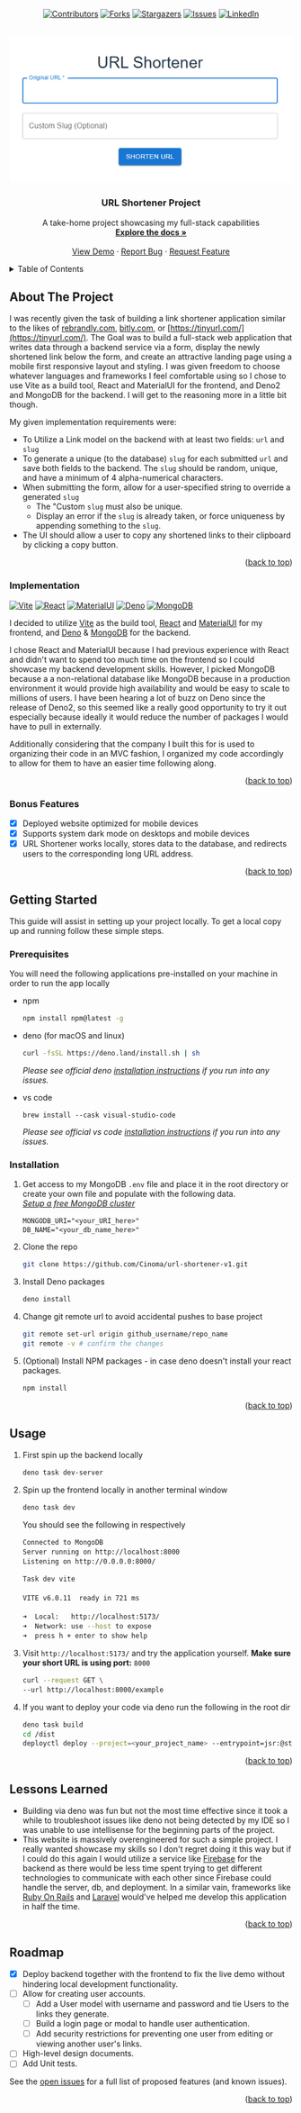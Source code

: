 <!-- Improved compatibility of back to top link: See: https://github.com/Cinoma/url-shortener-v1/pull/73 -->

<a id="readme-top"></a>

<!-- PROJECT SHIELDS -->
<!--
*** I'm using markdown "reference style" links for readability.
*** Reference links are enclosed in brackets [ ] instead of parentheses ( ).
*** See the bottom of this document for the declaration of the reference variables
*** for contributors-url, forks-url, etc. This is an optional, concise syntax you may use.
*** https://www.markdownguide.org/basic-syntax/#reference-style-links
-->
<div align="center">

[![Contributors][contributors-shield]][contributors-url]
[![Forks][forks-shield]][forks-url] [![Stargazers][stars-shield]][stars-url]
[![Issues][issues-shield]][issues-url]
[![LinkedIn][linkedin-shield]][linkedin-url]

</div>

<!-- PROJECT LOGO -->
<br />
<div align="center">
  <a href="https://url-shortener-v1.deno.dev/">
    <img src="public/screenshot.png" alt="Logo">
  </a>

<h3 align="center">URL Shortener Project</h3>

<p align="center">
    A take-home project showcasing my full-stack capabilities
    <br />
    <a href="https://github.com/Cinoma/url-shortener-v1/blob/main/docs"><strong>Explore the docs »</strong></a>
    <br />
    <br />
    <a href="https://url-shortener-v1.deno.dev/">View Demo</a>
    &middot;
    <a href="https://github.com/Cinoma/url-shortener-v1/issues/new?labels=bug&template=bug-report---.md">Report Bug</a>
    &middot;
    <a href="https://github.com/Cinoma/url-shortener-v1/issues/new?labels=enhancement&template=feature-request---.md">Request Feature</a>
  </p>
</div>

<!-- TABLE OF CONTENTS -->
<details>
  <summary>Table of Contents</summary>
  <ol>
    <li>
      <a href="#about-the-project">About The Project</a>
      <ul>
        <li><a href="#Implementation">Implementation</a></li>
      </ul>
      <ul>
        <li><a href="#bonus-features">Bonus Features</a></li>
      </ul>
    </li>
    <li>
      <a href="#getting-started">Getting Started</a>
      <ul>
        <li><a href="#prerequisites">Prerequisites</a></li>
        <li><a href="#installation">Installation</a></li>
      </ul>
    </li>
    <li><a href="#usage">Usage</a></li>
    <li><a href="#lessons-learned">Lessons Learned</a></li>
    <li><a href="#roadmap">Roadmap</a></li>
  </ol>
</details>

<!-- ABOUT THE PROJECT -->

## About The Project

I was recently given the task of building a link shortener application similar
to the likes of [rebrandly.com](rebrandly.com), [bitly.com](bitly.com), or
[https://tinyurl.com/](https://tinyurl.com/). The Goal was to build a full-stack
web application that writes data through a backend service via a form, display
the newly shortened link below the form, and create an attractive landing page
using a mobile first responsive layout and styling. I was given freedom to
choose whatever languages and frameworks I feel comfortable using so I chose to
use Vite as a build tool, React and MaterialUI for the frontend, and Deno2 and
MongoDB for the backend. I will get to the reasoning more in a little bit
though.

My given implementation requirements were:

- To Utilize a Link model on the backend with at least two fields: `url` and
  `slug`
- To generate a unique (to the database) `slug` for each submitted `url` and
  save both fields to the backend. The `slug` should be random, unique, and have
  a minimum of 4 alpha-numerical characters.
- When submitting the form, allow for a user-specified string to override a
  generated `slug`
  - The "Custom `slug` must also be unique.
  - Display an error if the `slug` is already taken, or force uniqueness by
    appending something to the `slug`.
- The UI should allow a user to copy any shortened links to their clipboard by
  clicking a copy button.

<p align="right">(<a href="#readme-top">back to top</a>)</p>

<!-- IMPLEMENTATION -->

### Implementation

[![Vite][Vite]][Vite-url] [![React][React.js]][React-url]
[![MaterialUI][MaterialUI]][MaterialUI-url] [![Deno][Deno]][Deno-url]
[![MongoDB][MongoDB]][MongoDB-url]

I decided to utilize [Vite][Vite-url] as the build tool, [React][React-url] and
[MaterialUI][MaterialUI-url] for my frontend, and [Deno][Deno-url] &
[MongoDB][MongoDB-url] for the backend.

I chose React and MaterialUI because I had previous experience with React and
didn't want to spend too much time on the frontend so I could showcase my
backend development skills. However, I picked MongoDB because a a non-relational
database like MongoDB because in a production environment it would provide high
availability and would be easy to scale to millions of users. I have been
hearing a lot of buzz on Deno since the release of Deno2, so this seemed like a
really good opportunity to try it out especially because ideally it would reduce
the number of packages I would have to pull in externally.

Additionally considering that the company I built this for is used to organizing
their code in an MVC fashion, I organized my code accordingly to allow for them
to have an easier time following along.

<p align="right">(<a href="#readme-top">back to top</a>)</p>

<!-- BONUS FEATURES -->

### Bonus Features

- [x] Deployed website optimized for mobile devices
- [x] Supports system dark mode on desktops and mobile devices
- [x] URL Shortener works locally, stores data to the database, and redirects
      users to the corresponding long URL address.

<p align="right">(<a href="#readme-top">back to top</a>)</p>

<!-- GETTING STARTED -->

## Getting Started

This guide will assist in setting up your project locally. To get a local copy up and running follow these simple
steps.

### Prerequisites

You will need the following applications pre-installed on your machine in order
to run the app locally

- npm
  ```sh
  npm install npm@latest -g
  ```

- deno (for macOS and linux)
  ```sh
  curl -fsSL https://deno.land/install.sh | sh
  ```
  _Please see official deno
  [installation instructions](https://docs.deno.com/runtime/getting_started/installation/)
  if you run into any issues._

- vs code
  ```
  brew install --cask visual-studio-code
  ```
  _Please see official vs code
  [installation instructions](https://code.visualstudio.com/download) if you run
  into any issues._

### Installation

1. Get access to my MongoDB `.env` file and place it in the root directory or
   create your own file and populate with the following data.
   <br>_[Setup a free MongoDB cluster](https://cloud.mongodb.com/v2/618724d15cd75376ef93ff2c#/clusters)_
   ```shell
   MONGODB_URI="<your_URI_here>"
   DB_NAME="<your_db_name_here>"
   ```
2. Clone the repo
   ```sh
   git clone https://github.com/Cinoma/url-shortener-v1.git
   ```
3. Install Deno packages
   ```sh
   deno install
   ```

4. Change git remote url to avoid accidental pushes to base project
   ```sh
   git remote set-url origin github_username/repo_name
   git remote -v # confirm the changes
   ```

5. (Optional) Install NPM packages - in case deno doesn't install your react
   packages.
   ```sh
   npm install
   ```

<p align="right">(<a href="#readme-top">back to top</a>)</p>

<!-- USAGE -->

## Usage

1. First spin up the backend locally

   ```sh
   deno task dev-server
   ```
2. Spin up the frontend locally in another terminal window
   ```sh
   deno task dev
   ```

   You should see the following in respectively
   ```sh
   Connected to MongoDB
   Server running on http://localhost:8000
   Listening on http://0.0.0.0:8000/
   ```
   ```sh
   Task dev vite

   VITE v6.0.11  ready in 721 ms

   ➜  Local:   http://localhost:5173/
   ➜  Network: use --host to expose
   ➜  press h + enter to show help
   ```

3. Visit `http://localhost:5173/` and try the application yourself. **Make sure
   your short URL is using port:** `8000`

   ```sh
   curl --request GET \
   --url http://localhost:8000/example
   ```

4. If you want to deploy your code via deno run the following in the root dir
   ```sh
   deno task build
   cd /dist
   deployctl deploy --project=<your_project_name> --entrypoint=jsr:@std/http/file-server
   ```

<p align="right">(<a href="#readme-top">back to top</a>)</p>

<!-- LESSONS LEARNED -->

## Lessons Learned

- Building via deno was fun but not the most time effective since it took a
  while to troubleshoot issues like deno not being detected by my IDE so I was
  unable to use intellisense for the beginning parts of the project.
- This website is massively overengineered for such a simple project. I really
  wanted showcase my skills so I don't regret doing it this way but if I could
  do this again I would utilize a service like
  [Firebase](https://firebase.google.com/) for the backend as there would be
  less time spent trying to get different technologies to communicate with each
  other since Firebase could handle the server, db, and deployment. In a similar
  vain, frameworks like [Ruby On Rails](https://rubyonrails.org/) and
  [Laravel](https://laravel.com/) would've helped me develop this application in
  half the time.

<p align="right">(<a href="#readme-top">back to top</a>)</p>

<!-- ROADMAP -->

## Roadmap

- [X] Deploy backend together with the frontend to fix the live demo without hindering local development functionality.
- [ ] Allow for creating user accounts.
  - [ ] Add a User model with username and password and tie Users to the links
        they generate.
  - [ ] Build a login page or modal to handle user authentication.
  - [ ] Add security restrictions for preventing one user from editing or
        viewing another user's links.
- [ ] High-level design documents.
- [ ] Add Unit tests.

See the [open issues](https://github.com/Cinoma/url-shortener-v1/issues) for a
full list of proposed features (and known issues).

<p align="right">(<a href="#readme-top">back to top</a>)</p>

<!-- MARKDOWN LINKS & IMAGES -->
<!-- https://www.markdownguide.org/basic-syntax/#reference-style-links -->

[contributors-shield]: https://img.shields.io/github/contributors/othneildrew/Best-README-Template.svg?style=for-the-badge
[contributors-url]: https://github.com/Cinoma/url-shortener-v1/graphs/contributors
[forks-shield]: https://img.shields.io/github/forks/othneildrew/Best-README-Template.svg?style=for-the-badge
[forks-url]: https://github.com/Cinoma/url-shortener-v1/network/members
[stars-shield]: https://img.shields.io/github/stars/othneildrew/Best-README-Template.svg?style=for-the-badge
[stars-url]: https://github.com/Cinoma/url-shortener-v1/stargazers
[issues-shield]: https://img.shields.io/github/issues/othneildrew/Best-README-Template.svg?style=for-the-badge
[issues-url]: https://github.com/Cinoma/url-shortener-v1/issues
[linkedin-shield]: https://img.shields.io/badge/-LinkedIn-black.svg?style=for-the-badge&logo=linkedin&colorB=555
[linkedin-url]: https://linkedin.com/in/chris-inoma
[product-screenshot]: public/screenshot.png
[React.js]: https://img.shields.io/badge/React-%2320232a.svg?logo=react&logoColor=%2361DAFB
[React-url]: https://reactjs.org/
[Deno]: https://img.shields.io/badge/Deno-000?logo=deno&logoColor=fff
[Deno-url]: https://deno.com/
[Vite]: https://img.shields.io/badge/Vite-646CFF?logo=vite&logoColor=fff
[Vite-url]: https://vite.dev/
[MongoDB]: https://img.shields.io/badge/MongoDB-%234ea94b.svg?logo=mongodb&logoColor=white
[MongoDB-url]: https://www.mongodb.com/
[MaterialUI]: https://img.shields.io/badge/Material--UI-0081CB?style=flat&logo=material-ui&logoColor=white
[MaterialUI-url]: https://mui.com/material-ui/?srsltid=AfmBOopNQHySofmq007SPFgu7E0nal-hZII0QmQOhVhjOKuZA8fJrHgx
